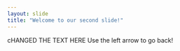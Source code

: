 ```yaml
---
layout: slide
title: "Welcome to our second slide!"
---
```

cHANGED THE TEXT HERE
Use the left arrow to go back!
